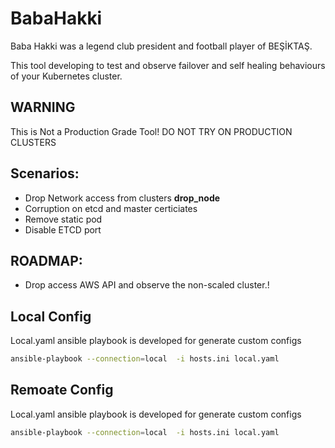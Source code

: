 # BabaHakki

Baba Hakki was a legend club president and football player of BEŞİKTAŞ.

This tool developing to test and observe failover and self healing behaviours of your Kubernetes cluster.

## WARNING
This is Not a Production Grade Tool!
DO NOT TRY ON PRODUCTION CLUSTERS


## Scenarios:
* Drop Network access from clusters <b>drop_node</b>
* Corruption on etcd and master certiciates
* Remove static pod
* Disable ETCD port

## ROADMAP:
* Drop access AWS API and observe the non-scaled cluster.! 

## Local Config 
Local.yaml ansible playbook is developed for generate custom configs

```sh
ansible-playbook --connection=local  -i hosts.ini local.yaml
```

## Remoate Config 
Local.yaml ansible playbook is developed for generate custom configs

```sh
ansible-playbook --connection=local  -i hosts.ini local.yaml
```